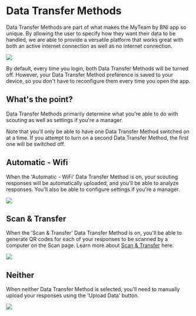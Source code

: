 # Data Transfer Methods

Data Transfer Methods are part of what makes the MyTeam by BNI app so unique. By allowing the user to specify how they want their data to be handled, we are able to provide a versatile platform that works great with both an active internet connection as well as no internet connection.

![](../.gitbook/assets/user-dash-open)

By default, every time you login, both Data Transfer Methods will be turned off. However, your Data Transfer Method preference is saved to your device, so you don't have to reconfigure them every time you open the app.

## What's the point?

Data Transfer Methods primarily determine what you're able to do with scouting as well as settings if you're a manager.

Note that you'll only be able to have one Data Transfer Method switched on at a time. If you attempt to turn on a second Data Transfer Method, the first one will be switched off.

## Automatic - Wifi

When the 'Automatic - WiFi' Data Transfer Method is on, your scouting responses will be automatically uploaded, and you'll be able to analyze responses. You'll also be able to configure settings if you're a manager.

![](../.gitbook/assets/user-scouting-online)

## Scan & Transfer

When the 'Scan & Transfer' Data Transfer Method is on, you'll be able to generate QR codes for each of your responses to be scanned by a computer on the Scan page. Learn more about [Scan & Transfer](scan-and-transfer.md) here.

![](../.gitbook/assets/user-scouting-scan)

## Neither

When neither Data Transfer Method is selected, you'll need to manually upload your responses using the 'Upload Data' button.

![](../.gitbook/assets/user-scouting-offline)
